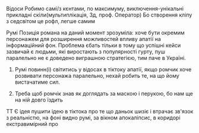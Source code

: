 Відоси
    Робимо самі/з кєнтами, по максимуму, виключення-унікальні прикладні скіли(мультиплікація, 3д, проф. Оператор)
    Бо створення кліпу з седсвітом це рофл, легше самим

Румі
    Позиція романа на даний момент зрозуміла: хоче бути окремим персонажем для розширення можливостей впливу апатії на інформаційний фон. Проблема єбать тільки в тому що успішні кейси зазвичай є людьми, які виростають з популярності гурту, пуш паралельно не є доведено виграшною стратегією, тим паче в Україні.

1) Румі повинн(і) світитись у відосах в тіктоку апатії, якщо ромчик хоче розвивати персонажа паралельно, нехай робить те, на що йому вистачатиме сил.

2) Треба щоб ромчік знав як доглядать за маскою і перукою, бо нам ще на ній довго їздить

ТТ
Є ідея пушити ідею в тіктока про те що даньок шизіє і втрачає зв'язок з реальністю, на фоні видно румі, за вікном апокаліпсис, в коридорі екстравимірний про